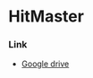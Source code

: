 # HitMaster
### Link
* [Google drive](https://drive.google.com/file/d/1RmodYy_CpT7Y00_M3DTwRSCrUYLrOXnt/view?usp=sharing)

